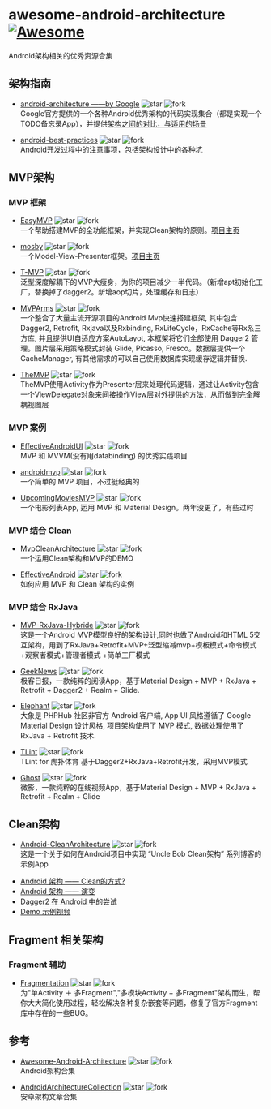 # awesome-android-architecture [![Awesome](https://cdn.rawgit.com/sindresorhus/awesome/d7305f38d29fed78fa85652e3a63e154dd8e8829/media/badge.svg)](https://github.com/sindresorhus/awesome)

Android架构相关的优秀资源合集

## 架构指南

- [android-architecture  ——by Google](https://github.com/googlesamples/android-architecture) 
![star](http://githubbadges.com/star.svg?user=googlesamples&repo=android-architecture)
![fork](http://githubbadges.com/fork.svg?user=googlesamples&repo=android-architecture&style=flat&color=fff&background=007ec6)  
Google官方提供的一个各种Android优秀架构的代码实现集合（都是实现一个TODO备忘录App），并提供[架构之间的对比，与适用的场景](https://github.com/googlesamples/android-architecture/wiki/Samples-at-a-glance)

- [android-best-practices](https://github.com/futurice/android-best-practices) 
![star](http://githubbadges.com/star.svg?user=futurice&repo=android-best-practices)
![fork](http://githubbadges.com/fork.svg?user=futurice&repo=android-best-practices&style=flat&color=fff&background=007ec6)  
Android开发过程中的注意事项，包括架构设计中的各种坑

## MVP架构

### MVP 框架

- [EasyMVP](https://github.com/6thsolution/EasyMVP) 
![star](http://githubbadges.com/star.svg?user=6thsolution&repo=EasyMVP)
![fork](http://githubbadges.com/fork.svg?user=6thsolution&repo=EasyMVP&style=flat&color=fff&background=007ec6)  
一个帮助搭建MVP的全功能框架，并实现Clean架构的原则。[项目主页](http://6thsolution.github.io/EasyMVP/)

- [mosby](https://github.com/sockeqwe/mosby) 
![star](http://githubbadges.com/star.svg?user=sockeqwe&repo=mosby)
![fork](http://githubbadges.com/fork.svg?user=sockeqwe&repo=mosby&style=flat&color=fff&background=007ec6)  
一个Model-View-Presenter框架。[项目主页](http://hannesdorfmann.com/mosby/)

- [T-MVP](https://github.com/north2014/T-MVP) 
![star](http://githubbadges.com/star.svg?user=north2014&repo=T-MVP)
![fork](http://githubbadges.com/fork.svg?user=north2014&repo=T-MVP&style=flat&color=fff&background=007ec6)  
泛型深度解耦下的MVP大瘦身，为你的项目减少一半代码。（新增apt初始化工厂，替换掉了dagger2。新增aop切片，处理缓存和日志）

- [MVPArms](https://github.com/JessYanCoding/MVPArms) 
![star](http://githubbadges.com/star.svg?user=JessYanCoding&repo=MVPArms)
![fork](http://githubbadges.com/fork.svg?user=JessYanCoding&repo=MVPArms&style=flat&color=fff&background=007ec6)  
一个整合了大量主流开源项目的Android Mvp快速搭建框架, 其中包含 Dagger2, Retrofit, Rxjava以及Rxbinding, RxLifeCycle，RxCache等Rx系三方库, 并且提供UI自适应方案AutoLayot, 本框架将它们全部使用 Dagger2 管理。图片层采用策略模式封装 Glide, Picasso, Fresco。数据层提供一个CacheManager, 有其他需求的可以自己使用数据库实现缓存逻辑并替换.

- [TheMVP](https://github.com/kymjs/TheMVP) 
![star](http://githubbadges.com/star.svg?user=kymjs&repo=TheMVP)
![fork](http://githubbadges.com/fork.svg?user=kymjs&repo=TheMVP&style=flat&color=fff&background=007ec6)  
TheMVP使用Activity作为Presenter层来处理代码逻辑，通过让Activity包含一个ViewDelegate对象来间接操作View层对外提供的方法，从而做到完全解耦视图层

### MVP 案例

- [EffectiveAndroidUI](https://github.com/pedrovgs/EffectiveAndroidUI) 
![star](http://githubbadges.com/star.svg?user=pedrovgs&repo=EffectiveAndroidUI)
![fork](http://githubbadges.com/fork.svg?user=pedrovgs&repo=EffectiveAndroidUI&style=flat&color=fff&background=007ec6)  
MVP 和 MVVM(没有用databinding) 的优秀实践项目

- [androidmvp](https://github.com/antoniolg/androidmvp) 
![star](http://githubbadges.com/star.svg?user=antoniolg&repo=androidmvp)
![fork](http://githubbadges.com/fork.svg?user=antoniolg&repo=androidmvp&style=flat&color=fff&background=007ec6)  
一个简单的 MVP 项目，不过挺经典的

- [UpcomingMoviesMVP](https://github.com/jlmd/UpcomingMoviesMVP) 
![star](http://githubbadges.com/star.svg?user=jlmd&repo=UpcomingMoviesMVP)
![fork](http://githubbadges.com/fork.svg?user=jlmd&repo=UpcomingMoviesMVP&style=flat&color=fff&background=007ec6)  
一个电影列表App, 运用 MVP 和 Material Design。两年没更了，有些过时

### MVP 结合 Clean

- [MvpCleanArchitecture](https://github.com/glomadrian/MvpCleanArchitecture) 
![star](http://githubbadges.com/star.svg?user=glomadrian&repo=MvpCleanArchitecture)
![fork](http://githubbadges.com/fork.svg?user=glomadrian&repo=MvpCleanArchitecture&style=flat&color=fff&background=007ec6)  
一个运用Clean架构和MVP的DEMO

- [EffectiveAndroid](https://github.com/rallat/EffectiveAndroid) 
![star](http://githubbadges.com/star.svg?user=rallat&repo=EffectiveAndroid)
![fork](http://githubbadges.com/fork.svg?user=rallat&repo=EffectiveAndroid&style=flat&color=fff&background=007ec6)  
如何应用 MVP 和 Clean 架构的实例

### MVP 结合 RxJava

- [MVP-RxJava-Hybride](https://github.com/youxin11544/MVP-RxJava-Hybride) 
![star](http://githubbadges.com/star.svg?user=youxin11544&repo=MVP-RxJava-Hybride)
![fork](http://githubbadges.com/fork.svg?user=youxin11544&repo=MVP-RxJava-Hybride&style=flat&color=fff&background=007ec6)  
这是一个Android MVP模型良好的架构设计,同时也做了Android和HTML 5交互架构，用到了RxJava+Retrofit+MVP+泛型缩减mvp+模板模式+命令模式+观察者模式+管理者模式 +简单工厂模式

- [GeekNews](https://github.com/codeestX/GeekNews) 
![star](http://githubbadges.com/star.svg?user=codeestX&repo=GeekNews)
![fork](http://githubbadges.com/fork.svg?user=codeestX&repo=GeekNews&style=flat&color=fff&background=007ec6)  
极客日报，一款纯粹的阅读App，基于Material Design + MVP + RxJava + Retrofit + Dagger2 + Realm + Glide.

- [Elephant](https://github.com/Freelander/Elephant) 
![star](http://githubbadges.com/star.svg?user=Freelander&repo=Elephant)
![fork](http://githubbadges.com/fork.svg?user=Freelander&repo=Elephant&style=flat&color=fff&background=007ec6)  
大象是 PHPHub 社区非官方 Android 客户端, App UI 风格遵循了 Google Material Design 设计风格, 项目架构使用了 MVP 模式, 数据处理使用了 RxJava + Retrofit 技术.

- [TLint](https://github.com/gzsll/TLint) 
![star](http://githubbadges.com/star.svg?user=gzsll&repo=TLint)
![fork](http://githubbadges.com/fork.svg?user=gzsll&repo=TLint&style=flat&color=fff&background=007ec6)  
TLint for 虎扑体育 基于Dagger2+RxJava+Retrofit开发，采用MVP模式

- [Ghost](https://github.com/GeekGhost/Ghost) 
![star](http://githubbadges.com/star.svg?user=GeekGhost&repo=Ghost)
![fork](http://githubbadges.com/fork.svg?user=GeekGhost&repo=Ghost&style=flat&color=fff&background=007ec6)  
微影，一款纯粹的在线视频App，基于Material Design + MVP + RxJava + Retrofit + Realm + Glide


## Clean架构

- [Android-CleanArchitecture](https://github.com/android10/Android-CleanArchitecture) 
![star](http://githubbadges.com/star.svg?user=android10&repo=Android-CleanArchitecture)
![fork](http://githubbadges.com/fork.svg?user=android10&repo=Android-CleanArchitecture&style=flat&color=fff&background=007ec6)  
这是一个关于如何在Android项目中实现 “Uncle Bob Clean架构” 系列博客的示例App

 + [Android 架构 —— Clean的方式?](http://fernandocejas.com/2014/09/03/architecting-android-the-clean-way/)
 + [Android 架构 —— 演变](http://fernandocejas.com/2015/07/18/architecting-android-the-evolution/)
 + [Dagger2 在 Android 中的尝试](http://fernandocejas.com/2015/04/11/tasting-dagger-2-on-android/)
 + [Demo 示例视频](http://youtu.be/XSjV4sG3ni0)

## Fragment 相关架构

### Fragment 辅助

- [Fragmentation](https://github.com/YoKeyword/Fragmentation) 
![star](http://githubbadges.com/star.svg?user=YoKeyword&repo=Fragmentation)
![fork](http://githubbadges.com/fork.svg?user=YoKeyword&repo=Fragmentation&style=flat&color=fff&background=007ec6)  
为"单Activity ＋ 多Fragment","多模块Activity + 多Fragment"架构而生，帮你大大简化使用过程，轻松解决各种复杂嵌套等问题，修复了官方Fragment库中存在的一些BUG。


## 参考

- [Awesome-Android-Architecture](https://github.com/Juude/Awesome-Android-Architecture)
![star](http://githubbadges.com/star.svg?user=Juude&repo=Awesome-Android-Architecture)
![fork](http://githubbadges.com/fork.svg?user=Juude&repo=Awesome-Android-Architecture&style=flat&color=fff&background=007ec6)  
Android架构合集

- [AndroidArchitectureCollection](https://github.com/CameloeAnthony/AndroidArchitectureCollection)
![star](http://githubbadges.com/star.svg?user=CameloeAnthony&repo=AndroidArchitectureCollection)
![fork](http://githubbadges.com/fork.svg?user=CameloeAnthony&repo=AndroidArchitectureCollection&style=flat&color=fff&background=007ec6)  
安卓架构文章合集

